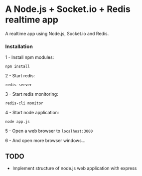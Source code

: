 A Node.js + Socket.io + Redis realtime app
==========================================

A realtime app using Node.js, Socket.io and Redis.

### Installation

1 - Install npm modules:

```
npm install
```

2 - Start redis:

```
redis-server
```

3 - Start redis monitoring:

```
redis-cli monitor
```

4 - Start node application:

```
node app.js
```

5 - Open a web browser to ``localhost:3000``

6 - And open more browser windows...


## TODO

* Implement structure of node.js web application with express
